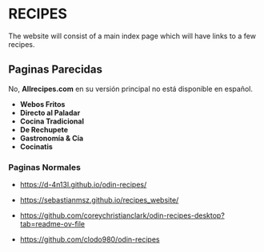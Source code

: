 # RECIPES

The website will consist of a main index page which will have links to a few recipes.

## Paginas Parecidas

No, **Allrecipes.com** en su versión principal no está disponible en español.

* **Webos Fritos**
* **Directo al Paladar**
* **Cocina Tradicional**
* **De Rechupete**
* **Gastronomía & Cía**
* **Cocinatis**

### Paginas Normales

* <https://d-4n13l.github.io/odin-recipes/>

* <https://sebastianmsz.github.io/recipes_website/>
* <https://github.com/coreychristianclark/odin-recipes-desktop?tab=readme-ov-file>
* <https://github.com/clodo980/odin-recipes>
